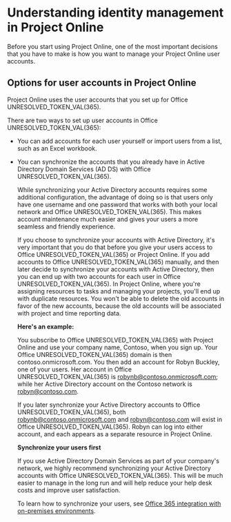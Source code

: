 
# Understanding identity management in Project Online

Before you start using Project Online, one of the most important decisions that you have to make is how you want to manage your Project Online user accounts.
  
    
    


## Options for user accounts in Project Online

Project Online uses the user accounts that you set up for Office UNRESOLVED_TOKEN_VAL(365).
  
    
    
There are two ways to set up user accounts in Office UNRESOLVED_TOKEN_VAL(365):
  
    
    

- You can add accounts for each user yourself or import users from a list, such as an Excel workbook.
    
  
- You can synchronize the accounts that you already have in Active Directory Domain Services (AD DS) with Office UNRESOLVED_TOKEN_VAL(365).
    
    While synchronizing your Active Directory accounts requires some additional configuration, the advantage of doing so is that users only have one username and one password that works with both your local network and Office UNRESOLVED_TOKEN_VAL(365). This makes account maintenance much easier and gives your users a more seamless and friendly experience.
    
    If you choose to synchronize your accounts with Active Directory, it's very important that you do that before you give your users access to Office UNRESOLVED_TOKEN_VAL(365) or Project Online. If you add accounts to Office UNRESOLVED_TOKEN_VAL(365) manually, and then later decide to synchronize your accounts with Active Directory, then you can end up with two accounts for each user in Office UNRESOLVED_TOKEN_VAL(365). In Project Online, where you're assigning resources to tasks and managing your projects, you'll end up with duplicate resources. You won't be able to delete the old accounts in favor of the new accounts, because the old accounts will be associated with project and time reporting data.
    
    **Here's an example:**
    
    You subscribe to Office UNRESOLVED_TOKEN_VAL(365) with Project Online and use your company name, Contoso, when you sign up. Your Office UNRESOLVED_TOKEN_VAL(365) domain is then contoso.onmicrosoft.com. You then add an account for Robyn Buckley, one of your users. Her account in Office UNRESOLVED_TOKEN_VAL(365) is robynb@contoso.onmicrosoft.com; while her Active Directory account on the Contoso network is robyn@contoso.com.
    
    If you later synchronize your Active Directory accounts to Office UNRESOLVED_TOKEN_VAL(365), both robynb@contoso.onmicrosoft.com and robyn@contoso.com will exist in Office UNRESOLVED_TOKEN_VAL(365). Robyn can log into either account, and each appears as a separate resource in Project Online.
    
    **Synchronize your users first**
    
    If you use Active Directory Domain Services as part of your company's network, we highly recommend synchronizing your Active Directory accounts with Office UNRESOLVED_TOKEN_VAL(365). This will be much easier to manage in the long run and will help reduce your help desk costs and improve user satisfaction.
    
    To learn how to synchronize your users, see  [Office 365 integration with on-premises environments](http://technet.microsoft.com/library/263faf8d-aa21-428b-aed3-2021837a4b65%28Office.14%29.aspx).
    
  

